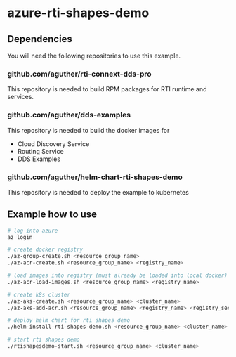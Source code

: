 # azure-rti-shapes-demo

## Dependencies

You will need the following repositories to use this example.

### github.com/aguther/rti-connext-dds-pro

This repository is needed to build RPM packages for RTI runtime and services.

### github.com/aguther/dds-examples

This repository is needed to build the docker images for
- Cloud Discovery Service
- Routing Service
- DDS Examples

### github.com/aguther/helm-chart-rti-shapes-demo

 This repository is needed to deploy the example to kubernetes

## Example how to use
```bash
# log into azure
az login

# create docker registry
./az-group-create.sh <resource_group_name>
./az-acr-create.sh <resource_group_name> <registry_name>

# load images into registry (must already be loaded into local docker)
./az-acr-load-images.sh <resource_group_name> <registry_name>

# create k8s cluster
./az-aks-create.sh <resource_group_name> <cluster_name>
./az-aks-add-acr.sh <resource_group_name> <registry_name> <registry_secret_name>

# deploy helm chart for rti shapes demo
./helm-install-rti-shapes-demo.sh <resource_group_name> <cluster_name> <registry_secret_name>

# start rti shapes demo
./rtishapesdemo-start.sh <resource_group_name> <cluster_name>
```
